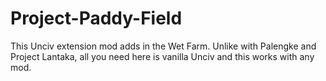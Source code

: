 # Project-Paddy-Field
This Unciv extension mod adds in the Wet Farm. Unlike with Palengke and Project Lantaka, all you need here is vanilla Unciv and this works with any mod.
